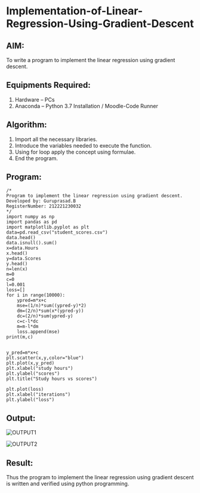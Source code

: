 # Implementation-of-Linear-Regression-Using-Gradient-Descent

## AIM:
To write a program to implement the linear regression using gradient descent.

## Equipments Required:
 1. Hardware – PCs
 2. Anaconda – Python 3.7 Installation / Moodle-Code Runner
## Algorithm:
 1. Import all the necessary libraries. 
 2. Introduce the variables needed to execute the function.
 3. Using for loop apply the concept using formulae.
 4. End the program.
## Program:
~~~
/*
Program to implement the linear regression using gradient descent.
Developed by: Guruprasad.B
RegisterNumber: 212221230032
*/
import numpy as np
import pandas as pd
import matplotlib.pyplot as plt
data=pd.read_csv("student_scores.csv")
data.head()
data.isnull().sum()
x=data.Hours
x.head()
y=data.Scores
y.head()
n=len(x)
m=0
c=0
l=0.001
loss=[]
for i in range(10000):
    ypred=m*x+c
    mse=(1/n)*sum((ypred-y)*2)
    dm=(2/n)*sum(x*(ypred-y))
    dc=(2/n)*sum(ypred-y)
    c=c-l*dc
    m=m-l*dm
    loss.append(mse)
print(m,c)


y_pred=m*x+c
plt.scatter(x,y,color="blue")
plt.plot(x,y_pred)
plt.xlabel("study hours")
plt.ylabel("scores")
plt.title("Study hours vs scores")

plt.plot(loss)
plt.xlabel("iterations")
plt.ylabel("loss")
~~~

## Output:

![OUTPUT1](https://user-images.githubusercontent.com/95342910/165889677-dd9c0d60-920e-4bf2-9953-c785bf7b09ed.jpg)

![OUTPUT2](https://user-images.githubusercontent.com/95342910/165889695-bf214788-f544-495b-b7ae-06049ee86880.jpg)

## Result:
Thus the program to implement the linear regression using gradient descent is written and verified using python programming.
